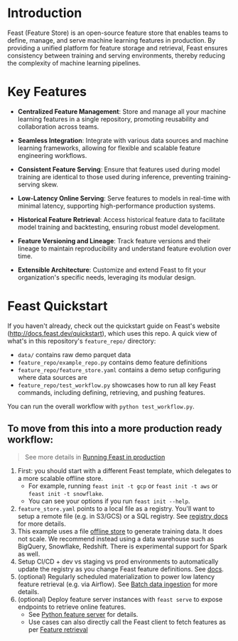 # Introduction

Feast (Feature Store) is an open-source feature store that enables teams to define, manage, and serve machine learning features in production. By providing a unified platform for feature storage and retrieval, Feast ensures consistency between training and serving environments, thereby reducing the complexity of machine learning pipelines.

# Key Features

- **Centralized Feature Management**: Store and manage all your machine learning features in a single repository, promoting reusability and collaboration across teams. 

- **Seamless Integration**: Integrate with various data sources and machine learning frameworks, allowing for flexible and scalable feature engineering workflows. 

- **Consistent Feature Serving**: Ensure that features used during model training are identical to those used during inference, preventing training-serving skew. 

- **Low-Latency Online Serving**: Serve features to models in real-time with minimal latency, supporting high-performance production systems. 

- **Historical Feature Retrieval**: Access historical feature data to facilitate model training and backtesting, ensuring robust model development.

- **Feature Versioning and Lineage**: Track feature versions and their lineage to maintain reproducibility and understand feature evolution over time. 

- **Extensible Architecture**: Customize and extend Feast to fit your organization's specific needs, leveraging its modular design. 


# Feast Quickstart
If you haven't already, check out the quickstart guide on Feast's website (http://docs.feast.dev/quickstart), which 
uses this repo. A quick view of what's in this repository's `feature_repo/` directory:

* `data/` contains raw demo parquet data
* `feature_repo/example_repo.py` contains demo feature definitions
* `feature_repo/feature_store.yaml` contains a demo setup configuring where data sources are
* `feature_repo/test_workflow.py` showcases how to run all key Feast commands, including defining, retrieving, and pushing features. 

You can run the overall workflow with `python test_workflow.py`.

## To move from this into a more production ready workflow:
> See more details in [Running Feast in production](https://docs.feast.dev/how-to-guides/running-feast-in-production)

1. First: you should start with a different Feast template, which delegates to a more scalable offline store. 
   - For example, running `feast init -t gcp`
   or `feast init -t aws` or `feast init -t snowflake`. 
   - You can see your options if you run `feast init --help`.
2. `feature_store.yaml` points to a local file as a registry. You'll want to setup a remote file (e.g. in S3/GCS) or a 
SQL registry. See [registry docs](https://docs.feast.dev/getting-started/concepts/registry) for more details. 
3. This example uses a file [offline store](https://docs.feast.dev/getting-started/components/offline-store) 
   to generate training data. It does not scale. We recommend instead using a data warehouse such as BigQuery, 
   Snowflake, Redshift. There is experimental support for Spark as well.
4. Setup CI/CD + dev vs staging vs prod environments to automatically update the registry as you change Feast feature definitions. See [docs](https://docs.feast.dev/how-to-guides/running-feast-in-production#1.-automatically-deploying-changes-to-your-feature-definitions).
5. (optional) Regularly scheduled materialization to power low latency feature retrieval (e.g. via Airflow). See [Batch data ingestion](https://docs.feast.dev/getting-started/concepts/data-ingestion#batch-data-ingestion)
for more details.
6. (optional) Deploy feature server instances with `feast serve` to expose endpoints to retrieve online features.
   - See [Python feature server](https://docs.feast.dev/reference/feature-servers/python-feature-server) for details.
   - Use cases can also directly call the Feast client to fetch features as per [Feature retrieval](https://docs.feast.dev/getting-started/concepts/feature-retrieval)